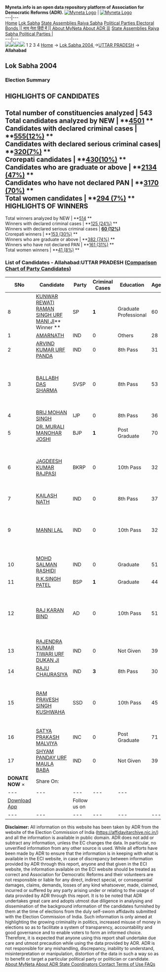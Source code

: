 **Myneta.info is an open data repository platform of Association for Democratic Reforms (ADR).**
[![Myneta Logo](https://www.myneta.info/lib/img/myneta-logo.png)](https://www.myneta.info/) | [![Myneta Logo](https://www.myneta.info/lib/img/adr-logo.png)](https://adrindia.org)  
---|---  
[Home](https://www.myneta.info/) [Lok Sabha](https://www.myneta.info/#ls "Lok Sabha") [ State Assemblies ](https://www.myneta.info/#sa "State Assemblies") [Rajya Sabha](https://www.myneta.info/#rs "Rajya Sabha") [Political Parties ](https://www.myneta.info/party "Political Parties") [ Electoral Bonds ](https://www.myneta.info/electoral_bonds "Electoral Bonds") [ || माय नेता हिंदी में || ](https://translate.google.co.in/translate?prev=hp&hl=en&js=y&u=www.myneta.info&sl=en&tl=hi&history_state0=) [ About MyNeta ](https://adrindia.org/content/about-myneta) [ About ADR ](https://adrindia.org/about-adr/who-we-are) [☰](javascript:void\(0\))
[ State Assemblies ](https://www.myneta.info/#sa "State Assemblies") [ Rajya Sabha ](https://www.myneta.info/#rs "Rajya Sabha") [ Political Parties ](https://www.myneta.info/party "Political Parties")
|   
---|---  
![](https://www.myneta.info/lib/img/banner/banner-1.png)![](https://www.myneta.info/lib/img/banner/banner-2.png)![](https://www.myneta.info/lib/img/banner/banner-3.png)![](https://www.myneta.info/lib/img/banner/banner-4.png)
1  2  3  4 
[Home](https://www.myneta.info/) → [Lok Sabha 2004 ](https://www.myneta.info/loksabha2004/)→[UTTAR PRADESH](https://www.myneta.info/loksabha2004/index.php?action=show_constituencies&state_id=24) → **Allahabad**
### 
## Lok Sabha 2004 
###  Election Summary 
HIGHLIGHTS OF CANDIDATES  
---  
Total number of constituencies analyzed |  543   
Total candidates analyzed by NEW | **[4501](https://www.myneta.info/loksabha2004/index.php?action=summary&subAction=candidates_analyzed&sort=candidate#summary) **  
Candidates with declared criminal cases | **[555(12%)](https://www.myneta.info/loksabha2004/index.php?action=summary&subAction=crime&sort=candidate#summary) **  
Candidates with declared serious criminal cases| **[320(7%)](https://www.myneta.info/loksabha2004/index.php?action=summary&subAction=serious_crime&sort=candidate#summary) **  
Crorepati candidates | **[430(10%)](https://www.myneta.info/loksabha2004/index.php?action=summary&subAction=crorepati&sort=candidate#summary) **  
Candidates who are graduate or above | **[2134 (47%)](https://www.myneta.info/loksabha2004/index.php?action=summary&subAction=education&sort=candidate#summary) **  
Candidates who have not declared PAN | **[3170 (70%)](https://www.myneta.info/loksabha2004/index.php?action=summary&subAction=without_pan&sort=candidate#summary) **  
Total women candidates | **[294 (7%)](https://www.myneta.info/loksabha2004/index.php?action=summary&subAction=women_candidate&sort=candidate#summary) **  
HIGHLIGHTS OF WINNERS  
---  
Total winners analyzed by NEW | **[514](https://www.myneta.info/loksabha2004/index.php?action=summary&subAction=winner_analyzed&sort=candidate#summary) **  
Winners with declared criminal cases | **[125 (24%)](https://www.myneta.info/loksabha2004/index.php?action=summary&subAction=winner_crime&sort=candidate#summary) **  
Winners with declared serious criminal cases | **[60 (12%)](https://www.myneta.info/loksabha2004/index.php?action=summary&subAction=winner_serious_crime&sort=candidate#summary)**  
Crorepati winners | **[153 (30%)](https://www.myneta.info/loksabha2004/index.php?action=summary&subAction=winner_crorepati&sort=candidate#summary) **  
Winners who are graduate or above | **[382 (74%)](https://www.myneta.info/loksabha2004/index.php?action=summary&subAction=winner_education&sort=candidate#summary) **  
Winners who have not declared PAN | **[161 (31%)](https://www.myneta.info/loksabha2004/index.php?action=summary&subAction=winner_without_pan&sort=candidate#summary) **  
Total women winners | **[41 (8%)](https://www.myneta.info/loksabha2004/index.php?action=summary&subAction=winner_women&sort=candidate#summary) **  
### List of Candidates - Allahabad:UTTAR PRADESH ([Comparison Chart of Party Candidates](https://www.myneta.info/loksabha2004/comparisonchart.php?constituency_id=468))
SNo | Candidate| Party| Criminal Cases| Education| Age| Total Assets| Liabilities  
---|---|---|---|---|---|---|---  
8  | [KUNWAR REWATI RAMAN SINGH URF MANI JI](https://www.myneta.info/loksabha2004/candidate.php?candidate_id=3933)** Winner ** | SP | **1** | Graduate Professional| 60 | Rs 2,28,37,000 ~ 2 Crore+ | Rs 10,50,000 ~ 10 Lacs+  
1  | [AMARNATH](https://www.myneta.info/loksabha2004/candidate.php?candidate_id=3949) | IND | 0 | Others| 28 | Nil | Rs 0 ~   
2  | [ARVIND KUMAR URF PANDA](https://www.myneta.info/loksabha2004/candidate.php?candidate_id=3948) | IND | 0 | 8th Pass| 31 | Rs 24,325 ~ 24 Thou+ | Rs 0 ~   
3  | [BALLABH DAS SHARMA](https://www.myneta.info/loksabha2004/candidate.php?candidate_id=3951) | SVSP | 0 | 8th Pass| 53 | ![](https://myneta.info/image_v2.php?myneta_folder=loksabha2004&candidate_id=3951&col=ta) | ![](https://myneta.info/image_v2.php?myneta_folder=loksabha2004&candidate_id=3951&col=lia)  
4  | [BRIJ MOHAN SINGH](https://www.myneta.info/loksabha2004/candidate.php?candidate_id=3950) | IJP | 0 | 8th Pass| 36 | Rs 5,40,000 ~ 5 Lacs+ | Rs 0 ~   
5  | [DR. MURALI MANOHAR JOSHI](https://www.myneta.info/loksabha2004/candidate.php?candidate_id=3934) | BJP | **1** | Post Graduate| 70 | Rs 1,90,31,323 ~ 1 Crore+ | Rs 0 ~   
6  | [JAGDEESH KUMAR RAJPASI](https://www.myneta.info/loksabha2004/candidate.php?candidate_id=3945) | BKRP | 0 | 10th Pass| 32 | ![](https://myneta.info/image_v2.php?myneta_folder=loksabha2004&candidate_id=3945&col=ta) | ![](https://myneta.info/image_v2.php?myneta_folder=loksabha2004&candidate_id=3945&col=lia)  
7  | [KAILASH NATH](https://www.myneta.info/loksabha2004/candidate.php?candidate_id=3942) | IND | 0 | 8th Pass| 37 | Rs 500 ~ 5 Hund+ | Rs 0 ~   
9  | [MANNI LAL](https://www.myneta.info/loksabha2004/candidate.php?candidate_id=3941) | IND | 0 | 10th Pass| 32 | ![](https://myneta.info/image_v2.php?myneta_folder=loksabha2004&candidate_id=3941&col=ta) | ![](https://myneta.info/image_v2.php?myneta_folder=loksabha2004&candidate_id=3941&col=lia)  
10  | [MOHD SALMAN RASHIDI](https://www.myneta.info/loksabha2004/candidate.php?candidate_id=3943) | IND | 0 | Graduate| 51 | Rs 85,000 ~ 85 Thou+ | Rs 0 ~   
11  | [R.K.SINGH PATEL](https://www.myneta.info/loksabha2004/candidate.php?candidate_id=3935) | BSP | **1** | Graduate| 44 | Rs 58,11,230 ~ 58 Lacs+ | Rs 56,228 ~ 56 Thou+  
12  | [RAJ KARAN BIND](https://www.myneta.info/loksabha2004/candidate.php?candidate_id=3937) | AD | 0 | 10th Pass| 51 | ![](https://myneta.info/image_v2.php?myneta_folder=loksabha2004&candidate_id=3937&col=ta) | ![](https://myneta.info/image_v2.php?myneta_folder=loksabha2004&candidate_id=3937&col=lia)  
13  | [RAJENDRA KUMAR TIWARI URF DUKAN JI](https://www.myneta.info/loksabha2004/candidate.php?candidate_id=3939) | IND | 0 | Not Given| 39 | Rs 5,000 ~ 5 Thou+ | Rs 0 ~   
14  | [RAJU CHAURASIYA](https://www.myneta.info/loksabha2004/candidate.php?candidate_id=3947) | IND | **3** | 8th Pass| 30 | Rs 677 ~ 6 Hund+ | Rs 0 ~   
15  | [RAM PRAVESH SINGH KUSHWAHA](https://www.myneta.info/loksabha2004/candidate.php?candidate_id=3946) | SSD | 0 | 10th Pass| 45 | ![](https://myneta.info/image_v2.php?myneta_folder=loksabha2004&candidate_id=3946&col=ta) | ![](https://myneta.info/image_v2.php?myneta_folder=loksabha2004&candidate_id=3946&col=lia)  
16  | [SATYA PRAKASH MALVIYA](https://www.myneta.info/loksabha2004/candidate.php?candidate_id=3936) | INC | 0 | Post Graduate| 71 | Rs 69,18,867 ~ 69 Lacs+ | Rs 0 ~   
17  | [SHYAM PANDAY URF MAULA BABA](https://www.myneta.info/loksabha2004/candidate.php?candidate_id=3938) | IND | 0 | Not Given| 39 | Rs 3,78,000 ~ 3 Lacs+ | Rs 0 ~   
|  **DONATE NOW** × |  Share On:  | [](https://api.whatsapp.com/send?text=https%3A%2F%2Fmyneta.info%2Fpunjab2022%2Findex.php%3Faction%3Dshow_constituencies%26state_id%3D19) | [](https://www.facebook.com/sharer/sharer.php?u=https%3A%2F%2Fmyneta.info%2Fpunjab2022%2Findex.php%3Faction%3Dshow_constituencies%26state_id%3D19) | [](https://twitter.com/share?url=https%3A%2F%2Fmyneta.info%2Fpunjab2022%2Findex.php%3Faction%3Dshow_constituencies%26state_id%3D19)  
---|---|---|---|---  
| [ Download App ](https://play.google.com/store/apps/details?id=com.webrosoft.myneta1&pcampaignid=pcampaignidMKT-Other-global-all-co-prtnr-py-PartBadge-Mar2515-1) | [](https://play.google.com/store/apps/details?id=com.webrosoft.myneta1&pcampaignid=pcampaignidMKT-Other-global-all-co-prtnr-py-PartBadge-Mar2515-1) |  Follow us on  | [](https://www.facebook.com/adrindia.org/) | [](https://twitter.com/adrspeaks) | [](https://groups.google.com/g/national-election-watch?hl=en&pli=1) | [](https://www.instagram.com/adrspeaks/) | [](https://www.youtube.com/user/adrspeaks) | [](https://sharechat.com/profile/adrspeaks)  
---|---|---|---|---|---|---|---|---  
**Disclaimer:** All information on this website has been taken by ADR from the website of the Election Commission of India (https://affidavitarchive.nic.in/) and all the information is available in public domain. ADR does not add or subtract any information, unless the EC changes the data. In particular, no unverified information from any other source is used. While all efforts have been made by ADR to ensure that the information is in keeping with what is available in the ECI website, in case of discrepancy between information provided by ADR through this report, anyone and that given in the ECI website, the information available on the ECI website should be treated as correct and Association for Democratic Reforms and their volunteers are not responsible or liable for any direct, indirect special, or consequential damages, claims, demands, losses of any kind whatsoever, made, claimed, incurred or suffered by any party arising under or relating to the usage of data provided by ADR through this report. It is to be noted that ADR undertakes great care and adopts utmost due diligence in analysing and dissemination of the background information of the candidates furnished by them at the time of elections from the duly self-sworn affidavits submitted with the Election Commission of India. Such information is only aimed at highlighting the growing criminality in politics, increased misuse of money in elections so as to facilitate a system of transparency, accountability and good governance and to enable voters to form an informed choice. Therefore, it is expected that anyone using this report shall undertake due care and utmost precaution while using the data provided by ADR. ADR is not responsible for any mishandling, discrepancy, inability to understand, misinterpretation or manipulation, distortion of the data in such a way so as to benefit or target a particular political party or politician or candidate. 
[ About MyNeta ](https://adrindia.org/content/about-myneta) [ About ADR ](https://adrindia.org/about-adr/who-we-are) [ State Coordinators ](https://adrindia.org/about-adr/state-coordinators) [ Contact ](https://adrindia.org/contact-us) [ Terms of Use ](https://adrindia.org/content/adr-terms-use) [ FAQs ](https://adrindia.org/content/faqs)
